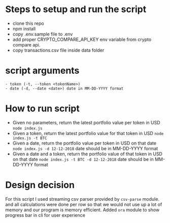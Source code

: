 # Steps to setup and run the script

- clone this repo
- npm install
- copy .env.sample file to .env
- add proper CRYPTO_COMPARE_API_KEY env variable from crypto compare api.
- copy transactions.csv file inside data folder

# script arguments

    - token (-t, --token <tokenName>)
    - date (-d, --date <date>) date in MM-DD-YYYY format

# How to run script

- Given no parameters, return the latest portfolio value per token in USD
  `node index.js`
- Given a token, return the latest portfolio value for that token in USD
  `node index.js -t BTC`
- Given a date, return the portfolio value per token in USD on that date
  `node index.js -d 12-12-2018` date should be in MM-DD-YYYY format
- Given a date and a token, return the portfolio value of that token in USD on that date
  `node index.js -t BTC -d 12-12-2018` date should be in MM-DD-YYYY format

# Design decision

For this script I used streaming csv parser provided by `csv-parse` module. and all calculations were done per row so that we would not use up a lot of memory and our program is memory efficient.
Added `ora` module to show progress bar in cli for user experience
